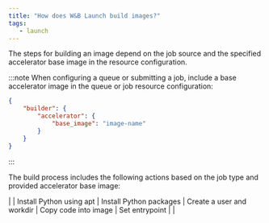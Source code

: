 ```yaml
---
title: "How does W&B Launch build images?"
tags:
   - launch
---
```

The steps for building an image depend on the job source and the specified accelerator base image in the resource configuration.

:::note
When configuring a queue or submitting a job, include a base accelerator image in the queue or job resource configuration:
```json
{
    "builder": {
        "accelerator": {
            "base_image": "image-name"
        }
    }
}
```
:::

The build process includes the following actions based on the job type and provided accelerator base image:

|                                                     | Install Python using apt | Install Python packages | Create a user and workdir | Copy code into image | Set entrypoint |
|